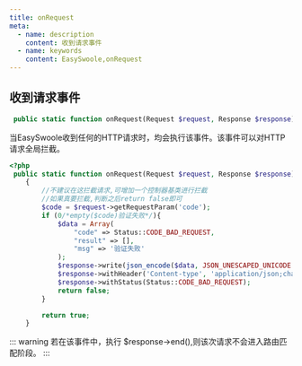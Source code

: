 ```yaml
---
title: onRequest
meta:
  - name: description
    content: 收到请求事件
  - name: keywords
    content: EasySwoole,onRequest
---
```

## 收到请求事件

```php
 public static function onRequest(Request $request, Response $response): bool
```

当EasySwoole收到任何的HTTP请求时，均会执行该事件。该事件可以对HTTP请求全局拦截。

```php
<?php
 public static function onRequest(Request $request, Response $response): bool
    {
        //不建议在这拦截请求,可增加一个控制器基类进行拦截
        //如果真要拦截,判断之后return false即可
        $code = $request->getRequestParam('code');
        if (0/*empty($code)验证失败*/){
            $data = Array(
                "code" => Status::CODE_BAD_REQUEST,
                "result" => [],
                "msg" => '验证失败'
            );
            $response->write(json_encode($data, JSON_UNESCAPED_UNICODE | JSON_UNESCAPED_SLASHES));
            $response->withHeader('Content-type', 'application/json;charset=utf-8');
            $response->withStatus(Status::CODE_BAD_REQUEST);
            return false;
        }

        return true;
    }
```


::: warning 
 若在该事件中，执行 $response->end(),则该次请求不会进入路由匹配阶段。
:::

